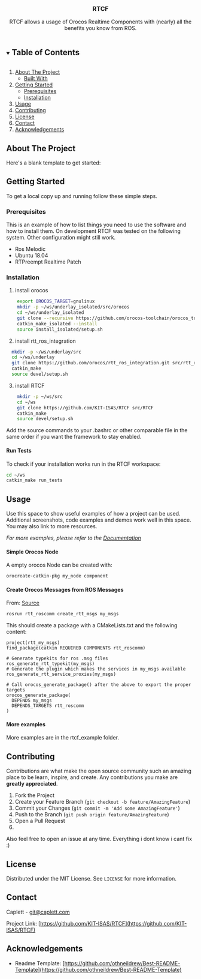 
<!-- PROJECT LOGO -->
<br />
<p align="center">
  <h3 align="center">RTCF</h3>

  <p align="center">
    RTCF allows a usage of Orocos Realtime Components with (nearly) all the benefits you know from ROS.
  </p>
</p>



<!-- TABLE OF CONTENTS -->
<details open="open">
  <summary><h2 style="display: inline-block">Table of Contents</h2></summary>
  <ol>
    <li>
      <a href="#about-the-project">About The Project</a>
      <ul>
        <li><a href="#built-with">Built With</a></li>
      </ul>
    </li>
    <li>
      <a href="#getting-started">Getting Started</a>
      <ul>
        <li><a href="#prerequisites">Prerequisites</a></li>
        <li><a href="#installation">Installation</a></li>
      </ul>
    </li>
    <li><a href="#usage">Usage</a></li>
    <li><a href="#contributing">Contributing</a></li>
    <li><a href="#license">License</a></li>
    <li><a href="#contact">Contact</a></li>
    <li><a href="#acknowledgements">Acknowledgements</a></li>
  </ol>
</details>



<!-- ABOUT THE PROJECT -->
## About The Project

Here's a blank template to get started:

<!-- GETTING STARTED -->
## Getting Started

To get a local copy up and running follow these simple steps.

### Prerequisites

This is an example of how to list things you need to use the software and how to install them.
On development RTCF was tested on the following system. Other configuration might still work.

* Ros Melodic
* Ubuntu 18.04
* RTPreempt Realtime Patch

### Installation

1. install orocos
```sh
    export OROCOS_TARGET=gnulinux
    mkdir -p ~/ws/underlay_isolated/src/orocos
    cd ~/ws/underlay_isolated
    git clone --recursive https://github.com/orocos-toolchain/orocos_toolchain.git src/orocos/orocos_toolchain
    catkin_make_isolated --install
    source install_isolated/setup.sh
```
2. install rtt_ros_integration
  ```sh
    mkdir -p ~/ws/underlay/src
    cd ~/ws/underlay
    git clone https://github.com/orocos/rtt_ros_integration.git src/rtt_ros_integration
    catkin_make
    source devel/setup.sh
  ```
3. install RTCF
```sh
    mkdir -p ~/ws/src
    cd ~/ws
    git clone https://github.com/KIT-ISAS/RTCF src/RTCF
    catkin_make
    source devel/setup.sh
```
Add the source commands to your .bashrc or other comparable file in the same order
if you want the framework to stay enabled. 

#### Run Tests

To check if your installation works run in the RTCF workspace:
``` sh
cd ~/ws
catkin_make run_tests
```

<!-- USAGE EXAMPLES -->
## Usage

Use this space to show useful examples of how a project can be used. Additional screenshots, code examples and demos work well in this space. You may also link to more resources.

_For more examples, please refer to the [Documentation](https://example.com)_

#### Simple Orocos Node

A empty orocos Node can be created with:

``` sh
orocreate-catkin-pkg my_node component
```


#### Create Orocos Messages from ROS Messages

From: [Source](https://github.com/orocos/rtt_ros_integration/tree/toolchain-2.9/rtt_roscomm#making-a-packages-ros-msg-and-srv-types-available)

```sh
rosrun rtt_roscomm create_rtt_msgs my_msgs
```

This should create a package with a CMakeLists.txt and the following content:

```
project(rtt_my_msgs)
find_package(catkin REQUIRED COMPONENTS rtt_roscomm)

# Generate typekits for ros .msg files
ros_generate_rtt_typekit(my_msgs)
# Generate the plugin which makes the services in my_msgs available
ros_generate_rtt_service_proxies(my_msgs)

# Call orocos_generate_package() after the above to export the proper targets
orocos_generate_package(
  DEPENDS my_msgs
  DEPENDS_TARGETS rtt_roscomm
)
```

#### More examples

More examples are in the rtcf_example folder.

<!-- CONTRIBUTING -->
## Contributing

Contributions are what make the open source community such an amazing place to be learn, inspire, and create. Any contributions you make are **greatly appreciated**.

1. Fork the Project
2. Create your Feature Branch (`git checkout -b feature/AmazingFeature`)
3. Commit your Changes (`git commit -m 'Add some AmazingFeature'`)
4. Push to the Branch (`git push origin feature/AmazingFeature`)
5. Open a Pull Request
6. 

Also feel free to open an issue at any time. Everything i dont know i cant fix :)


<!-- LICENSE -->
## License

Distributed under the MIT License. See `LICENSE` for more information.


<!-- CONTACT -->
## Contact

Caplett - git@caplett.com

Project Link: [https://github.com/KIT-ISAS/RTCF](https://github.com/KIT-ISAS/RTCF)



<!-- ACKNOWLEDGEMENTS -->
## Acknowledgements

* Readme Template: [https://github.com/othneildrew/Best-README-Template](https://github.com/othneildrew/Best-README-Template)


